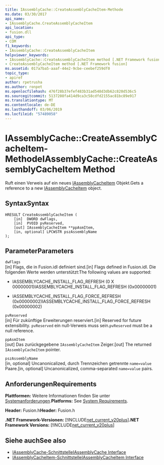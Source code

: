 ```yaml
---
title: IAssemblyCache::CreateAssemblyCacheItem-Methode
ms.date: 03/30/2017
api_name:
- IAssemblyCache.CreateAssemblyCacheItem
api_location:
- fusion.dll
api_type:
- COM
f1_keywords:
- IAssemblyCache::CreateAssemblyCacheItem
helpviewer_keywords:
- IAssemblyCache::CreateAssemblyCacheItem method [.NET Framework fusion]
- CreateAssemblyCacheItem method [.NET Framework fusion]
ms.assetid: 017a7ba5-aaaf-44e2-9cbe-ceebef259df0
topic_type:
- apiref
author: rpetrusha
ms.author: ronpet
ms.openlocfilehash: 476f28b37efef483b31ad548d3db62c820d536c5
ms.sourcegitcommit: 5137208fa414d9ca3c58cdfd2155ac81bc89e917
ms.translationtype: MT
ms.contentlocale: de-DE
ms.lasthandoff: 03/06/2019
ms.locfileid: "57489058"
---
```

# <a name="iassemblycachecreateassemblycacheitem-method"></a><span data-ttu-id="39aa3-102">IAssemblyCache::CreateAssemblyCacheItem-Methode</span><span class="sxs-lookup"><span data-stu-id="39aa3-102">IAssemblyCache::CreateAssemblyCacheItem Method</span></span>
<span data-ttu-id="39aa3-103">Ruft einen Verweis auf ein neues [IAssemblyCacheItem](../../../../docs/framework/unmanaged-api/fusion/iassemblycacheitem-interface.md) Objekt.</span><span class="sxs-lookup"><span data-stu-id="39aa3-103">Gets a reference to a new [IAssemblyCacheItem](../../../../docs/framework/unmanaged-api/fusion/iassemblycacheitem-interface.md) object.</span></span>  
  
## <a name="syntax"></a><span data-ttu-id="39aa3-104">Syntax</span><span class="sxs-lookup"><span data-stu-id="39aa3-104">Syntax</span></span>  
  
```  
HRESULT CreateAssemblyCacheItem (  
    [in]  DWORD dwFlags,  
    [in]  PVOID pvReserved,  
    [out] IAssemblyCacheItem **ppAsmItem,  
    [in, optional] LPCWSTR pszAssemblyName  
);  
```  
  
## <a name="parameters"></a><span data-ttu-id="39aa3-105">Parameter</span><span class="sxs-lookup"><span data-stu-id="39aa3-105">Parameters</span></span>  
 `dwFlags`  
 <span data-ttu-id="39aa3-106">[in] Flags, die in Fusion.idl definiert sind.</span><span class="sxs-lookup"><span data-stu-id="39aa3-106">[in] Flags defined in Fusion.idl.</span></span> <span data-ttu-id="39aa3-107">Die folgenden Werte werden unterstützt:</span><span class="sxs-lookup"><span data-stu-id="39aa3-107">The following values are supported:</span></span>  
  
-   <span data-ttu-id="39aa3-108">IASSEMBLYCACHE_INSTALL_FLAG_REFRESH (0 X 00000001)</span><span class="sxs-lookup"><span data-stu-id="39aa3-108">IASSEMBLYCACHE_INSTALL_FLAG_REFRESH (0x00000001)</span></span>  
  
-   <span data-ttu-id="39aa3-109">IASSEMBLYCACHE_INSTALL_FLAG_FORCE_REFRESH (0x00000002)</span><span class="sxs-lookup"><span data-stu-id="39aa3-109">IASSEMBLYCACHE_INSTALL_FLAG_FORCE_REFRESH (0x00000002)</span></span>  
  
 `pvReserved`  
 <span data-ttu-id="39aa3-110">[in] Für zukünftige Erweiterungen reserviert.</span><span class="sxs-lookup"><span data-stu-id="39aa3-110">[in] Reserved for future extensibility.</span></span> <span data-ttu-id="39aa3-111">`pvReserved` ein null-Verweis muss sein.</span><span class="sxs-lookup"><span data-stu-id="39aa3-111">`pvReserved` must be a null reference.</span></span>  
  
 `ppAsmItem`  
 <span data-ttu-id="39aa3-112">[out] Das zurückgegebene `IAssemblyCacheItem` Zeiger.</span><span class="sxs-lookup"><span data-stu-id="39aa3-112">[out] The returned `IAssemblyCacheItem` pointer.</span></span>  
  
 `pszAssemblyName`  
 <span data-ttu-id="39aa3-113">[in, optional] Uncanonicalized, durch Trennzeichen getrennte `name=value` Paare.</span><span class="sxs-lookup"><span data-stu-id="39aa3-113">[in, optional] Uncanonicalized, comma-separated `name=value` pairs.</span></span>  
  
## <a name="requirements"></a><span data-ttu-id="39aa3-114">Anforderungen</span><span class="sxs-lookup"><span data-stu-id="39aa3-114">Requirements</span></span>  
 <span data-ttu-id="39aa3-115">**Plattformen:** Weitere Informationen finden Sie unter [Systemanforderungen](../../../../docs/framework/get-started/system-requirements.md).</span><span class="sxs-lookup"><span data-stu-id="39aa3-115">**Platforms:** See [System Requirements](../../../../docs/framework/get-started/system-requirements.md).</span></span>  
  
 <span data-ttu-id="39aa3-116">**Header:** Fusion.h</span><span class="sxs-lookup"><span data-stu-id="39aa3-116">**Header:** Fusion.h</span></span>  
  
 <span data-ttu-id="39aa3-117">**.NET Framework-Versionen:** [!INCLUDE[net_current_v20plus](../../../../includes/net-current-v20plus-md.md)]</span><span class="sxs-lookup"><span data-stu-id="39aa3-117">**.NET Framework Versions:** [!INCLUDE[net_current_v20plus](../../../../includes/net-current-v20plus-md.md)]</span></span>  
  
## <a name="see-also"></a><span data-ttu-id="39aa3-118">Siehe auch</span><span class="sxs-lookup"><span data-stu-id="39aa3-118">See also</span></span>
- [<span data-ttu-id="39aa3-119">IAssemblyCache-Schnittstelle</span><span class="sxs-lookup"><span data-stu-id="39aa3-119">IAssemblyCache Interface</span></span>](../../../../docs/framework/unmanaged-api/fusion/iassemblycache-interface.md)
- [<span data-ttu-id="39aa3-120">IAssemblyCacheItem-Schnittstelle</span><span class="sxs-lookup"><span data-stu-id="39aa3-120">IAssemblyCacheItem Interface</span></span>](../../../../docs/framework/unmanaged-api/fusion/iassemblycacheitem-interface.md)
